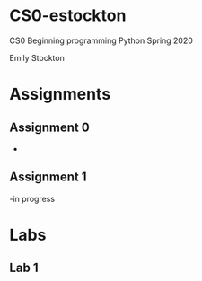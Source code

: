 # CS0-estockton
CS0 Beginning programming Python 
Spring 2020

Emily Stockton

# Assignments

## Assignment 0
-  

## Assignment 1
-in progress


# Labs
## Lab 1 
